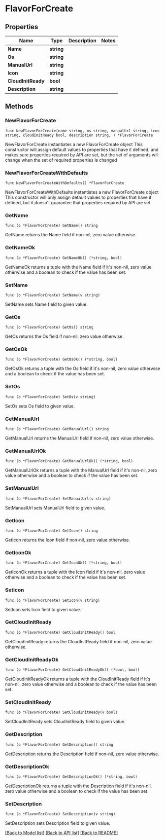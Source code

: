 # FlavorForCreate

## Properties

Name | Type | Description | Notes
------------ | ------------- | ------------- | -------------
**Name** | **string** |  | 
**Os** | **string** |  | 
**ManualUrl** | **string** |  | 
**Icon** | **string** |  | 
**CloudInitReady** | **bool** |  | 
**Description** | **string** |  | 

## Methods

### NewFlavorForCreate

`func NewFlavorForCreate(name string, os string, manualUrl string, icon string, cloudInitReady bool, description string, ) *FlavorForCreate`

NewFlavorForCreate instantiates a new FlavorForCreate object
This constructor will assign default values to properties that have it defined,
and makes sure properties required by API are set, but the set of arguments
will change when the set of required properties is changed

### NewFlavorForCreateWithDefaults

`func NewFlavorForCreateWithDefaults() *FlavorForCreate`

NewFlavorForCreateWithDefaults instantiates a new FlavorForCreate object
This constructor will only assign default values to properties that have it defined,
but it doesn't guarantee that properties required by API are set

### GetName

`func (o *FlavorForCreate) GetName() string`

GetName returns the Name field if non-nil, zero value otherwise.

### GetNameOk

`func (o *FlavorForCreate) GetNameOk() (*string, bool)`

GetNameOk returns a tuple with the Name field if it's non-nil, zero value otherwise
and a boolean to check if the value has been set.

### SetName

`func (o *FlavorForCreate) SetName(v string)`

SetName sets Name field to given value.


### GetOs

`func (o *FlavorForCreate) GetOs() string`

GetOs returns the Os field if non-nil, zero value otherwise.

### GetOsOk

`func (o *FlavorForCreate) GetOsOk() (*string, bool)`

GetOsOk returns a tuple with the Os field if it's non-nil, zero value otherwise
and a boolean to check if the value has been set.

### SetOs

`func (o *FlavorForCreate) SetOs(v string)`

SetOs sets Os field to given value.


### GetManualUrl

`func (o *FlavorForCreate) GetManualUrl() string`

GetManualUrl returns the ManualUrl field if non-nil, zero value otherwise.

### GetManualUrlOk

`func (o *FlavorForCreate) GetManualUrlOk() (*string, bool)`

GetManualUrlOk returns a tuple with the ManualUrl field if it's non-nil, zero value otherwise
and a boolean to check if the value has been set.

### SetManualUrl

`func (o *FlavorForCreate) SetManualUrl(v string)`

SetManualUrl sets ManualUrl field to given value.


### GetIcon

`func (o *FlavorForCreate) GetIcon() string`

GetIcon returns the Icon field if non-nil, zero value otherwise.

### GetIconOk

`func (o *FlavorForCreate) GetIconOk() (*string, bool)`

GetIconOk returns a tuple with the Icon field if it's non-nil, zero value otherwise
and a boolean to check if the value has been set.

### SetIcon

`func (o *FlavorForCreate) SetIcon(v string)`

SetIcon sets Icon field to given value.


### GetCloudInitReady

`func (o *FlavorForCreate) GetCloudInitReady() bool`

GetCloudInitReady returns the CloudInitReady field if non-nil, zero value otherwise.

### GetCloudInitReadyOk

`func (o *FlavorForCreate) GetCloudInitReadyOk() (*bool, bool)`

GetCloudInitReadyOk returns a tuple with the CloudInitReady field if it's non-nil, zero value otherwise
and a boolean to check if the value has been set.

### SetCloudInitReady

`func (o *FlavorForCreate) SetCloudInitReady(v bool)`

SetCloudInitReady sets CloudInitReady field to given value.


### GetDescription

`func (o *FlavorForCreate) GetDescription() string`

GetDescription returns the Description field if non-nil, zero value otherwise.

### GetDescriptionOk

`func (o *FlavorForCreate) GetDescriptionOk() (*string, bool)`

GetDescriptionOk returns a tuple with the Description field if it's non-nil, zero value otherwise
and a boolean to check if the value has been set.

### SetDescription

`func (o *FlavorForCreate) SetDescription(v string)`

SetDescription sets Description field to given value.



[[Back to Model list]](../README.md#documentation-for-models) [[Back to API list]](../README.md#documentation-for-api-endpoints) [[Back to README]](../README.md)


